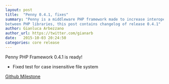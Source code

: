 ```yaml
---
layout: post
title:  "Penny 0.4.1, fixes"
summary: "Penny is a middleware PHP framework made to increase interoperability
between PHP libraries, this post contains changelog of release 0.4.1"
author: Gianluca Arbezzano
author_url: https://twitter.com/gianarb
date:   2015-10-03 20:24:50
categories: core release
---
```

Penny PHP Framework 0.4.1 is ready!

- Fixed test for case insensitive file system

[Github Milestone](https://github.com/pennyphp/penny/releases/tag/0.4.1)
